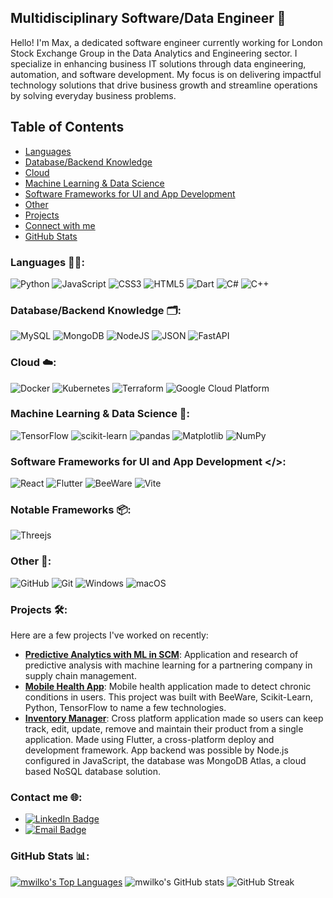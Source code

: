 ## Multidisciplinary Software/Data Engineer 👋

Hello! I'm Max, a dedicated software engineer currently working for London Stock Exchange Group in the Data Analytics and Engineering sector. I specialize in enhancing business IT solutions through data engineering, automation, and software development. My focus is on delivering impactful technology solutions that drive business growth and streamline operations by solving everyday business problems.

## Table of Contents
- [Languages](#languages)
- [Database/Backend Knowledge](#databasebackend-knowledge)
- [Cloud](#cloud)
- [Machine Learning & Data Science](#machine-learning--data-science)
- [Software Frameworks for UI and App Development](#software-frameworks-for-ui-and-app-development)
- [Other](#other)
- [Projects](#projects)
- [Connect with me](#connect-with-me)
- [GitHub Stats](#github-stats)

### Languages 👨‍💻:
![Python](https://img.shields.io/badge/python-3670A0?style=for-the-badge&logo=python&logoColor=ffdd54) ![JavaScript](https://img.shields.io/badge/javascript-%23323330.svg?style=for-the-badge&logo=javascript&logoColor=%23F7DF1E) ![CSS3](https://img.shields.io/badge/CSS3-1572B6?style=for-the-badge&logo=css3&logoColor=white) ![HTML5](https://img.shields.io/badge/HTML5-E34F26?style=for-the-badge&logo=html5&logoColor=white) ![Dart](https://img.shields.io/badge/Dart-2192b5?style=for-the-badge&logo=dart&logoColor=white) ![C#](https://img.shields.io/badge/c%23-%23239120.svg?style=for-the-badge&logo=csharp&logoColor=white) ![C++](https://img.shields.io/badge/c++-%2300599C.svg?style=for-the-badge&logo=c%2B%2B&logoColor=white)

### Database/Backend Knowledge 🗂️:
![MySQL](https://img.shields.io/badge/mysql-00598E?style=for-the-badge&logo=mysql&logoColor=white) ![MongoDB](https://img.shields.io/badge/Mongodb-47A248?style=for-the-badge&logo=mongodb&logoColor=white) ![NodeJS](https://img.shields.io/badge/node.js-6DA55F?style=for-the-badge&logo=node.js&logoColor=white) ![JSON](https://img.shields.io/badge/json-f08529?style=for-the-badge&logo=json&logoColor=white) ![FastAPI](https://img.shields.io/badge/FastAPI-005571?style=for-the-badge&logo=fastapi)

### Cloud ☁️:
![Docker](https://img.shields.io/badge/Docker-2496ED?style=for-the-badge&logo=docker&logoColor=white) ![Kubernetes](https://img.shields.io/badge/Kubernetes-326CE5?style=for-the-badge&logo=kubernetes&logoColor=white) ![Terraform](https://img.shields.io/badge/Terraform-623CE4?style=for-the-badge&logo=terraform&logoColor=white) ![Google Cloud Platform](https://img.shields.io/badge/Google_Cloud-4285F4?style=for-the-badge&logo=google-cloud&logoColor=white)

### Machine Learning & Data Science 🧠:
![TensorFlow](https://img.shields.io/badge/TensorFlow-%23FF6F00.svg?style=for-the-badge&logo=TensorFlow&logoColor=white) ![scikit-learn](https://img.shields.io/badge/scikit_learn-F7931E?style=for-the-badge&logo=scikit-learn&logoColor=white) ![pandas](https://img.shields.io/badge/pandas-150458?style=for-the-badge&logo=pandas&logoColor=white) ![Matplotlib](https://img.shields.io/badge/Matplotlib-%23ffffff.svg?style=for-the-badge&logo=Matplotlib&logoColor=black) ![NumPy](https://img.shields.io/badge/numpy-%23013243.svg?style=for-the-badge&logo=numpy&logoColor=white)

### Software Frameworks for UI and App Development </>:
![React](https://img.shields.io/badge/react-%2320232a.svg?style=for-the-badge&logo=react&logoColor=%2361DAFB) ![Flutter](https://img.shields.io/badge/Flutter-%2302569B.svg?style=for-the-badge&logo=Flutter&logoColor=white) ![BeeWare](https://img.shields.io/badge/🐝_beeware-F09436?style=for-the-badge&logo=beeware&logoColor=white) ![Vite](https://img.shields.io/badge/vite-%23646CFF.svg?style=for-the-badge&logo=vite&logoColor=white)

### Notable Frameworks 📦:
![Threejs](https://img.shields.io/badge/threejs-black?style=for-the-badge&logo=three.js&logoColor=white) 

### Other 💬:
![GitHub](https://img.shields.io/badge/GitHub-181717?style=for-the-badge&logo=github&logoColor=white) ![Git](https://img.shields.io/badge/Git-F05032?style=for-the-badge&logo=git&logoColor=white) ![Windows](https://img.shields.io/badge/Windows-0078D6?style=for-the-badge&logo=windows&logoColor=white) ![macOS](https://img.shields.io/badge/macOS-000000?style=for-the-badge&logo=apple&logoColor=white)

### Projects 🛠️:
Here are a few projects I've worked on recently:
- **[Predictive Analytics with ML in SCM](https://github.com/mwilko/SCM-Predictive-Analytics)**: Application and research of predictive analysis with machine learning for a partnering company in supply chain management.
- **[Mobile Health App](https://github.com/mwilko/Mobile_Health_App)**: Mobile health application made to detect chronic conditions in users. This project was built with BeeWare, Scikit-Learn, Python, TensorFlow to name a few technologies.
- **[Inventory Manager](https://github.com/mwilko/Inventory-Manager)**: Cross platform application made so users can keep track, edit, update, remove and maintain their product from a single application. Made using Flutter, a cross-platform deploy and development framework. App backend was possible by Node.js configured in JavaScript, the database was MongoDB Atlas, a cloud based NoSQL database solution.

### Contact me 🌐:
- [![LinkedIn Badge](https://img.shields.io/badge/LinkedIn-Connect-blue?style=flat-square&logo=linkedin&logoColor=white)](https://www.linkedin.com/in/max-wilkinson-63716a216/)
- [![Email Badge](https://img.shields.io/badge/Outlook-Contact_Me-0078D4?style=flat-square&logo=microsoftoutlook&logoColor=white)](mailto:mjswilkinson@outlook.com)

### GitHub Stats 📊:
<a href="https://github.com/mwilko"><img alt="mwilko's Top Languages" src="https://github-readme-stats.vercel.app/api/top-langs/?username=mwilko&langs_count=8&count_private=true&layout=compact&theme=tokyonight&hide_border=true&bg_color=0D1117" /></a>
![mwilko's GitHub stats](https://github-readme-stats.vercel.app/api?username=mwilko&show_icons=true&theme=tokyonight)
![GitHub Streak](https://github-readme-streak-stats.herokuapp.com/?user=mwilko&theme=tokyonight)
